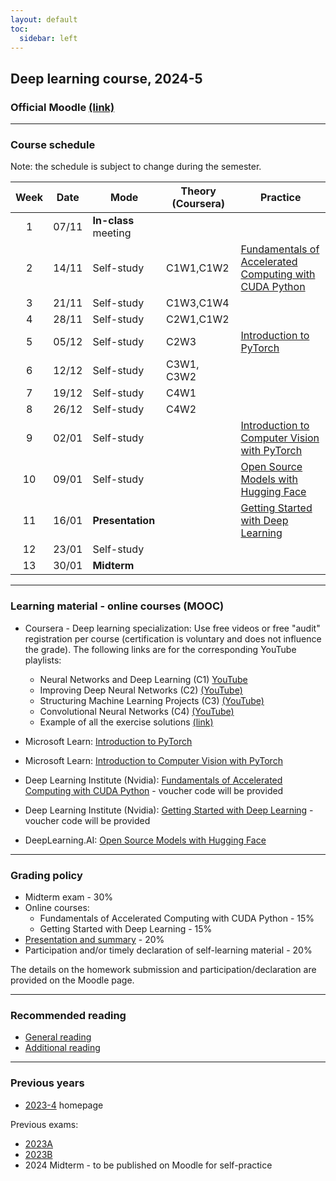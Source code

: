 ```yaml
---
layout: default
toc:
  sidebar: left
---
```

## Deep learning course, 2024-5

### Official Moodle [(link)](https://moodle.sce.ac.il/course/view.php?id=30423)

---

### Course schedule
Note: the schedule is subject to change during the semester.

| Week | Date  | Mode                 | Theory (Coursera) | Practice                                                                                                       |
|:---:|:-----:|----------------------| ----------------- | ----------------------------------------------------------- |
|  1   | 07/11 | **In-class** meeting |                   |     |
|  2   | 14/11 | Self-study           | C1W1,C1W2         | [Fundamentals of Accelerated Computing with CUDA Python](https://learn.nvidia.com/courses/course-detail?course_id=course-v1:DLI+S-AC-10+V1) |
|  3   | 21/11 | Self-study           | C1W3,C1W4         |    |
|  4   | 28/11 | Self-study           | C2W1,C1W2         |       |
|  5   | 05/12 | Self-study           | C2W3              | [Introduction to PyTorch](https://learn.microsoft.com/en-us/training/modules/intro-machine-learning-pytorch/)  |
|  6   | 12/12 | Self-study           | C3W1, C3W2        |     |
|  7   | 19/12 | Self-study           | C4W1              |    |
|  8   | 26/12 | Self-study           | C4W2              |   |
|  9   | 02/01 | Self-study           |                   | [Introduction to Computer Vision with PyTorch](https://learn.microsoft.com/en-us/training/modules/intro-computer-vision-pytorch/) |
|  10  | 09/01 | Self-study           |                   | [Open Source Models with Hugging Face](https://www.deeplearning.ai/short-courses/open-source-models-hugging-face/) |
|  11  | 16/01 | **Presentation**     |                   | [Getting Started with Deep Learning](https://learn.nvidia.com/courses/course-detail?course_id=course-v1:DLI+S-FX-01+V1) |
|  12  | 23/01 | Self-study           |                   |     |
|  13  | 30/01 | **Midterm**          |                   |   |

---

### Learning material - online courses (MOOC)

* Coursera - Deep learning specialization: Use free videos or free "audit" registration per course (certification is voluntary and does not influence the grade). The following links are for the corresponding YouTube playlists:
  - Neural Networks and Deep Learning (C1) [YouTube](https://www.youtube.com/playlist?list=PLkDaE6sCZn6Ec-XTbcX1uRg2_u4xOEky0)
  - Improving Deep Neural Networks (C2) [(YouTube)](https://www.youtube.com/playlist?list=PLkDaE6sCZn6Hn0vK8co82zjQtt3T2Nkqc)
  - Structuring Machine Learning Projects (C3) [(YouTube)](https://www.youtube.com/playlist?list=PLkDaE6sCZn6E7jZ9sN_xHwSHOdjUxUW_b)
  - Convolutional Neural Networks (C4) [(YouTube)](https://www.youtube.com/playlist?list=PLkDaE6sCZn6Gl29AoE31iwdVwSG-KnDzF)
  - Example of all the exercise solutions [(link)](https://github.com/amanchadha/coursera-deep-learning-specialization)

* Microsoft Learn: [Introduction to PyTorch](https://learn.microsoft.com/en-us/training/modules/intro-machine-learning-pytorch/)
* Microsoft Learn: [Introduction to Computer Vision with PyTorch](https://learn.microsoft.com/en-us/training/modules/intro-computer-vision-pytorch/)
* Deep Learning Institute (Nvidia): [Fundamentals of Accelerated Computing with CUDA Python](https://learn.nvidia.com/courses/course-detail?course_id=course-v1:DLI+S-AC-10+V1) - voucher code will be provided
* Deep Learning Institute (Nvidia): [Getting Started with Deep Learning](https://learn.nvidia.com/courses/course-detail?course_id=course-v1:DLI+S-FX-01+V1) - voucher code will be provided
* DeepLearning.AI: [Open Source Models with Hugging Face](https://www.deeplearning.ai/short-courses/open-source-models-hugging-face/)

---

### Grading policy
* Midterm exam - 30%
* Online courses:
  * Fundamentals of Accelerated Computing with CUDA Python - 15%
  * Getting Started with Deep Learning - 15%
* [Presentation and summary](/suppl/dl/2025/summary) - 20%
* Participation and/or timely declaration of self-learning material - 20%

The details on the homework submission and participation/declaration are provided on the Moodle page.

---

### Recommended reading
* [General reading](/suppl/dl/2025/reading2025)
* [Additional reading](/suppl/dl/2025/suppl_links)

---

### Previous years

* [2023-4](/suppl/dl/2024/dl2024) homepage

Previous exams:
* [2023A](/suppl/dl/exams/DL%20Exam2023A_sol.pdf)
* [2023B](/suppl/dl/exams/DL%20Exam2023B_sol.pdf)
* 2024 Midterm - to be published on Moodle for self-practice

